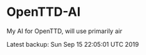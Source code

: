 # OpenTTD-AI
My AI for OpenTTD, will use primarily air

Latest backup: Sun Sep 15 22:05:01 UTC 2019
